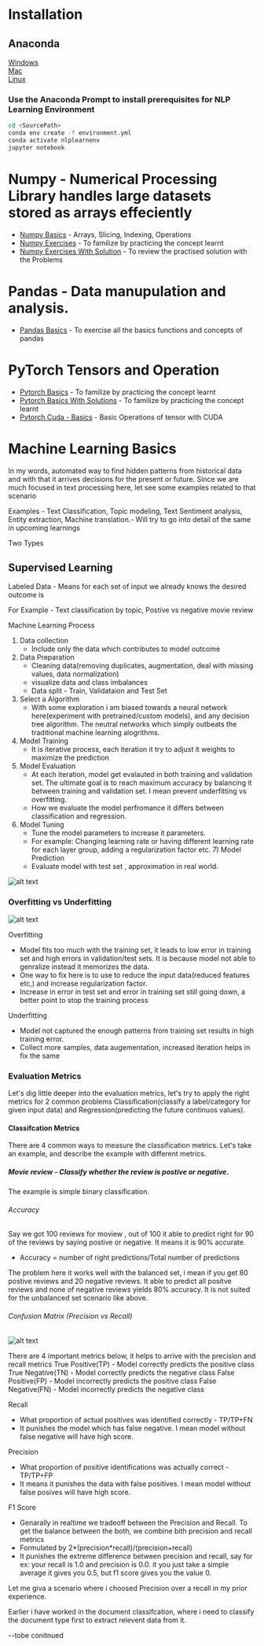 # Installation
## Anaconda 

[Windows](https://docs.anaconda.com/anaconda/install/windows/)   
[Mac](https://docs.anaconda.com/anaconda/install/mac-os/)    
[Linux](https://docs.anaconda.com/anaconda/install/linux/)   

### Use the Anaconda Prompt to install prerequisites for NLP Learning Environment
```bash
cd <SourcePath>
conda env create -f environment.yml
conda activate nlplearnenv
jupyter notebook
```

# Numpy - Numerical Processing Library handles large datasets stored as arrays effeciently

- [Numpy Basics](https://github.com/barathvaj/NLP-Learning-And-Training/blob/master/Installation%20and%20Basics/Numpy%20Basics.ipynb) - Arrays, Slicing, Indexing, Operations
- [Numpy Exercises](https://github.com/barathvaj/NLP-Learning-And-Training/blob/master/Installation%20and%20Basics/Numpy-Exercises.ipynb) - To familize by practicing the concept learnt
- [Numpy Exercises With Solution](https://github.com/barathvaj/NLP-Learning-And-Training/blob/master/Installation%20and%20Basics/Numpy-Exercises%20-%20With%20Solutions.ipynb) - To review the practised solution with the Problems

# Pandas - Data manupulation and analysis.
- [Pandas Basics](https://github.com/barathvaj/NLP-Learning-And-Training/blob/master/Installation%20and%20Basics/Pandas%20Basics.ipynb) - To exercise all the basics functions and concepts of pandas

# PyTorch Tensors and Operation
- [Pytorch Basics](https://github.com/barathvaj/NLP-Learning-And-Training/blob/master/Installation%20and%20Basics/Pytorch%20Basics%20Exercises.ipynb) - To familize by practicing the concept learnt
- [Pytorch Basics With Solutions](https://github.com/barathvaj/NLP-Learning-And-Training/blob/master/Installation%20and%20Basics/Pytorch%20Basics%20Exercises%20-%20With%20Solutions.ipynb) - To familize by practicing the concept learnt
- [Pytorch Cuda - Basics](https://github.com/barathvaj/NLP-Learning-And-Training/blob/master/Installation%20and%20Basics/Pytorch-Cuda.ipynb) - Basic Operations of tensor with CUDA
# Machine Learning Basics

In my words, automated way to find hidden patterns from historical data and with that it arrives decisions for the present or future. Since we are much focused in text processing here, let see some examples related to that scenario

Examples - Text Classification, Topic modeling, Text Sentiment analysis, Entity extraction, Machine translation.- Will try to go into detail of the same in upcoming learnings

Two Types

## Supervised Learning
   Labeled Data - Means for each set of input we already knows the desired outcome is
   
   For Example - Text classification by topic, Postive vs negative movie review
   
   Machine Learning Process
   
   1) Data collection
      -  Include only the data which contributes to model outcome       
   2) Data Preparation
      -  Cleaning data(removing duplicates, augmentation, deal with missing values, data normalization)
      -  visualize data and class imbalances
      -  Data split - Train, Validataion and Test Set
   3) Select a Algorithm
      -  With some exploration i am biased towards a neural network here(experiment with pretrained/custom models), and any decision tree algorithm. The neutral networks which simply outbeats the traditional machine learning alogrithms.
   4)  Model Training
       - It is iterative process, each iteration it try to adjust it weights to maximize the prediction
   5) Model Evaluation
       - At each iteration, model get evalauted in both training and validation set. The ultimate goal is to reach maximum accuracy by balancing it between training and validation set. I mean prevent underfitting vs overfitting. 
       - How we evaluate the model perfromance it differs between classification and regression. 
   6) Model Tuning
       - Tune the model parameters to increase it parameters. 
       - For example: Changing learning rate or having different learning rate for each layer group, adding a regularization factor etc.
    7) Model Prediction
       - Evaluate model with test set , approximation in real world. 
     
     
  ![alt text](https://github.com/barathvaj/NLP-Learning-And-Training/blob/master/Images/ML_process.png) 
  
### Overfitting vs Underfitting
  
   ![alt text](https://github.com/barathvaj/NLP-Learning-And-Training/blob/master/Images/overfit.png) 
  
  Overfitting
  -   Model fits too much with the training set, it leads to low error in training set and high errors in validation/test sets. It is because model not able to genralize instead it memorizes the data.
  -   One way to fix here is to use to reduce the input data(reduced features etc,) and increase regularization factor.
  -   Increase in error in test set and error in training set still going down, a better point to stop the training process
  
  Underfitting
  -   Model not captured the enough patterns from training set results in high training error. 
  -   Collect more samples, data augementation, increased iteration helps in fix the same
  
 ### Evaluation Metrics 
 Let's dig little deeper into the evaluation metrics, let's try to apply the right metrics for 2 common problems Classification(classify a label/category for given input data) and  Regression(predicting the future continuos values). 
 
 #### Classifcation Metrics
There are 4 common ways to measure the classification metrics. Let's take an example, and describe the example with different metrics. 

##### Movie review - Classify whether the review is postive or negative. 
The example is simple binary classification. 

###### Accuracy
Say we got 100 reviews for moview , out of 100 it able to predict right for 90 of the reviews by saying postive or negative. It means it is 90% accurate. 
- Accuracy = number of right predictions/Total number of predictions

The problem here it works well with the balanced set, i mean if you get 80 postive reviews and 20 negative reviews. It able to predict all positve reviews and none of negative reviews yields 80% accuracy. It is not suited for the unbalanced set scenario like above.  

###### Confusion Matrix (Precision vs Recall)
   ![alt text](https://github.com/barathvaj/NLP-Learning-And-Training/blob/master/Images/conmatrix.jpg) 
   
   There are 4 important metrics below, it helps to arrive with the precision and recall metrics
   True Positive(TP) - Model correctly predicts the positive class
   True Negative(TN) - Model correctly predicts the negative class
   False Positive(FP) - Model incorrectly predicts the positive class
   False Negative(FN) - Model incorrectly predicts the negative class
   
Recall 
- What proportion of actual positives was identified correctly - TP/TP+FN
- It punishes the model which has false negative. I mean model without false negative will have high score.

Precision 
- What proportion of positive identifications was actually correct - TP/TP+FP 
- It means it punishes the data with false positives. I mean model without false posives will have high score.

F1 Score
-  Genarally in realtime we tradeoff between the Precision and Recall. To get the balance between the both, we combine bith precision and recall metrics
-  Formulated by 2*(precision*recall)/(precision+recall)
-  It punishes the extreme difference between precision and recall, say for ex: your recall is 1.0 and precision is 0.0. it you just take a simple average it gives you 0.5, but f1 score gives you the value 0. 

Let me giva a scenario where i choosed Precision over a recall in my prior experience. 

Earlier i have worked in the document classifcation, where i need to classify the document type first to extract relevent data from it. 

--tobe conitnued
